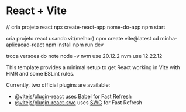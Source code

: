 # React + Vite

// cria projeto react
npx create-react-app  nome-do-app
npm start

cria projeto react usando vit(melhor)
npm create vite@latest
cd minha-aplicacao-react
npm install
npm run dev

troca versoes do note
node -v
nvm use 20.12.2
nvm use 12.22.12

This template provides a minimal setup to get React working in Vite with HMR and some ESLint rules.

Currently, two official plugins are available:

- [@vitejs/plugin-react](https://github.com/vitejs/vite-plugin-react/blob/main/packages/plugin-react/README.md) uses [Babel](https://babeljs.io/) for Fast Refresh
- [@vitejs/plugin-react-swc](https://github.com/vitejs/vite-plugin-react-swc) uses [SWC](https://swc.rs/) for Fast Refresh
